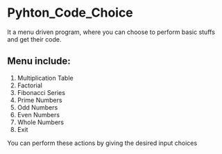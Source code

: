 # Pyhton_Code_Choice
It a menu driven program, where you can choose to perform basic stuffs and get their code.

## Menu include:
1. Multiplication Table 
2. Factorial
3. Fibonacci Series
4. Prime Numbers
5. Odd Numbers
6. Even Numbers
7. Whole Numbers
8. Exit

You can perform these actions by giving the desired input choices 
